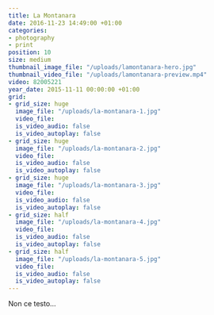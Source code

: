 ```yaml
---
title: La Montanara
date: 2016-11-23 14:49:00 +01:00
categories:
- photography
- print
position: 10
size: medium
thumbnail_image_file: "/uploads/lamontanara-hero.jpg"
thumbnail_video_file: "/uploads/lamontanara-preview.mp4"
video: 82005221
year_date: 2015-11-11 00:00:00 +01:00
grid:
- grid_size: huge
  image_file: "/uploads/la-montanara-1.jpg"
  video_file: 
  is_video_audio: false
  is_video_autoplay: false
- grid_size: huge
  image_file: "/uploads/la-montanara-2.jpg"
  video_file: 
  is_video_audio: false
  is_video_autoplay: false
- grid_size: huge
  image_file: "/uploads/la-montanara-3.jpg"
  video_file: 
  is_video_audio: false
  is_video_autoplay: false
- grid_size: half
  image_file: "/uploads/la-montanara-4.jpg"
  video_file: 
  is_video_audio: false
  is_video_autoplay: false
- grid_size: half
  image_file: "/uploads/la-montanara-5.jpg"
  video_file: 
  is_video_audio: false
  is_video_autoplay: false
---
```


Non ce testo…